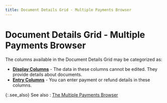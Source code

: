 ```yaml
---
title: Document Details Grid - Multiple Payments Browser
---
```


# Document Details Grid - Multiple Payments Browser


The columns available in the Document Details Grid may be categorized as:

- [**Display Columns**]({{site.acc_baseurl}}/vendor-payments-and-refunds/multiple-payments/wizard/browser/display_columns_multiple_payments_profile.html) - The data in these columns cannot be edited. They provide details about documents.
- [**Entry Columns**]({{site.acc_baseurl}}/vendor-payments-and-refunds/multiple-payments/wizard/browser/entry_columns_multiple_payments_profile.html) - You can enter payment or refund details in these columns.



{:.see_also}
See also
: [The Multiple Payments Browser]({{site.acc_baseurl}}/vendor-payments-and-refunds/multiple-payments/wizard/browser/the_multiple_payments_profile.html)
